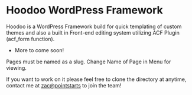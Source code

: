 # Hoodoo WordPress Framework
Hoodoo is a WordPress Framework build for quick templating of custom themes and also a built in Front-end editing system utilizing ACF Plugin (acf_form function).

- More to come soon! 

Pages must be named as a slug. Change Name of Page in Menu for viewing.

If you want to work on it please feel free to clone the directory at anytime, contact me at [zac@pointstarts](mailto:zac@pointstart.us) to join the team!


